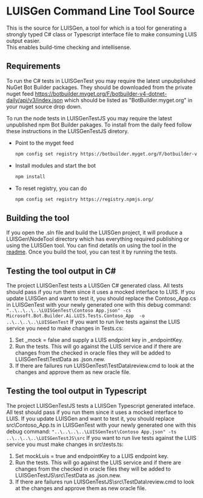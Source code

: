 # LUISGen Command Line Tool Source
This is the source for LUISGen, a tool for  which is a tool for generating a strongly typed C# class or Typescript interface file to make consuming LUIS output easier.  
This enables build-time checking and intellisense.

## Requirements
To run the C# tests in LUISGenTest you may require the latest unpubplished NuGet Bot Builder packages.  They should be downloaded from the private nuget feed
https://botbuilder.myget.org/F/botbuilder-v4-dotnet-daily/api/v3/index.json which should be listed as "BotBuilder.myget.org" in your nuget source drop down.

To run the node tests in LUISGenTestJS you may require the latest unpublished npm Bot Builder pakages. To install from the daily feed follow these instructions in the LUISGenTestJS 
diretory.
- Point to the myget feed 
    ```bash
    npm config set registry https://botbuilder.myget.org/F/botbuilder-v4-js-daily/npm/
    ```
- Install modules and start the bot
    ```bash
    npm install
    ```
- To reset registry, you can do
    ```bash
    npm config set registry https://registry.npmjs.org/
    ```

## Building the tool
If you open the .sln file and build the LUISGen project, it will produce a LUISGen\NodeTool directory which has everything required publishing or using the LUISGen tool. 
You can find detatils on using the tool in the [readme](..\readme.md).  Once you build the tool, you can test it by running the tests.

## Testing the tool output in C#
The project LUISGenTest tests a LUISGen C# generated class.  All tests should pass if you run them since it uses a mocked interface to LUIS. 
If you update LUISGen and want to test it, you should replace the Contoso_App.cs in LUISGenTest with your newly generated one with this debug command:
`"..\..\..\..\LUISGenTest\Contoso App.json" -cs Microsoft.Bot.Builder.Ai.LUIS.Tests.Contoso_App  -o ..\..\..\..\LUISGenTest`
If you want to run live tests against the LUIS service you need to make changes in Tests.cs:
1) Set _mock = false and supply a LUIS endpoint key in _endpointKey.
2) Run the tests.  This will go against the LUIS service and if there are changes from the checked in oracle files they will be added to LUISGenTest\TestData as <test>.json.new.
3) If there are failures run LUISGenTest\TestData\review.cmd to look at the changes and approve them as new oracle file.

## Testing the tool output in Typescript
The project LUISGenTestJS tests a LUISGen Typescript generated inteface.  All test should pass if you run them since it uses a mocked interface to LUIS.
If you update LUISGen and want to test it, you should replace src\Contoso_App.ts in LUISGenTest with your newly generated one with this debug command:
`"..\..\..\..\LUISGenTest\Contoso App.json" -ts ..\..\..\..\LUISGenTestJS\src`
If you want to run live tests against the LUIS service you must make changes in src\tests.ts:
1) Set mockLuis = true and endpointKey to a LUIS endpoint key. 
2) Run the tests.  This will go against the LUIS service and if there are changes from the checked in oracle files they will be added to LUISGenTestJS\src\TestData as <test>.json.new.
3) If there are failures run LUISGenTestJS\src\TestData\review.cmd to look at the changes and approve them as new oracle file.
